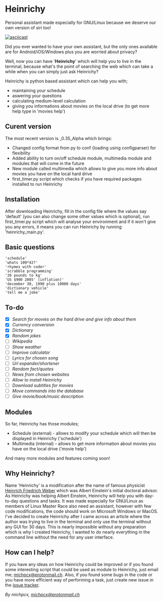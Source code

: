 # Heinrichy
Personal assistant made especially for GNU/Linux because we deserve our own version of siri too!


[![asciicast](https://asciinema.org/a/81946.png)](https://asciinema.org/a/81946)

Did you ever wanted to have your own assistant, but the only ones available are for Android/iOS/Windows plus you are
worried about privacy?

Well, now you can have '**Heinrichy**' which will help you to live in the terminal, because what's the point of searching the web which can take a while when you can simply just ask Heinrichy?

Heinrichy is python based assistant which can help you with;
- maintaining your schedule
- aswering your questions
- calculating medium-level calculation
- giving you informations about movies on the local drive (to get more help type in 'movies help')

## Curent version

The most recent version is _0.35_Alpha which brings:
- Changed config format from py to conf (loading using configparser) for flexibility
- Added ability to turn on/off schedule module, multimedia module and modules that will come in the future
- New module called multimedia which allows to give you more info about movies you have on the local hard drive
- first_timer.py script which checks if you have required packages installed to run Heinrichy


## Installation
After downloading Heinrichy, fill in the config file where the values say 'default' (you can also change some other
values which is optional), run first_timer.py script which will analyse your environment and if it won't
give you any errors, it means you can run Heinrichy by running 'heinrichy_main.py'.

## Basic questions
```
'schedule'
'whats 100*42?'
'rhymes with coder'
'scrabble programming'
'26 pounds to kg'
'US $900 2005' (inflation)'
'december 30, 1990 plus 10000 days'
'dictionary vehicle'
'tell me a joke'
```

## To-do
- [x] *Search for movies on the hard drive and give info about them*
- [x] *Currency conversion*
- [x] *Dictionary*
- [x] *Random jokes*
- [ ] *Wikipedia*
- [ ] *Show weather*
- [ ] *Improve calculator*
- [ ] *Lyrics for chosen song*
- [ ] *Url expander/shortener*
- [ ] *Random fact/quotes*
- [ ] *News from chosen websites*
- [ ] *Allow to install Heinrichy*
- [ ] *Download subtitles for movies*
- [ ] *Move commands into the database*
- [ ] *Give movie/book/music description*

## Modules 

So far, Heinrichy has those modules;
- Schedule (external) - allows to modify your schedule which will then be displayed in Heinrichy ('schedule')
- Multimedia (internal) - allows to get more information about movies you have on the local drive ('movie help')

And many more modules and features coming soon!

## Why Heinrichy?
Name 'Heinrichy' is a modification after the name of famous physicist [Heinrich Friedrich Weber](https://en.wikipedia.org/wiki/Heinrich_F._Weber) which was Albert Einstein's initial doctoral
advisor. As Heinrichy was helping Albert Einstein, Heinrichy will help you with day-to-day questions and tasks.
It was made especially for GNU/Linux as members of Linux Master Race also need an assistant, however with few
code modifications, the code should work on Microsoft Windows or MacOS. I've decided to create Heinrichy after
I came across an article where the author was trying to live in the terminal and only use the terminal without any GUI for
30 days. This is nearly impossible without any preparation which is why I created Heinrichy, I wanted to do
nearly everything in the command line without the need for any user interface.

## How can I help?
If you have any ideas on how Heinrichy could be improved or if you found some interesting
script that could be used as module to Heinrichy, just email me; michpcx@protonmail.ch. Also, if you found some
bugs in the code or you have more efficient way of performing a task, just create new issue in the [issue tracker](https://github.com/MichPCX/Heinrichy/issues).

*By michpcx, michpcx@protonmail.ch*
